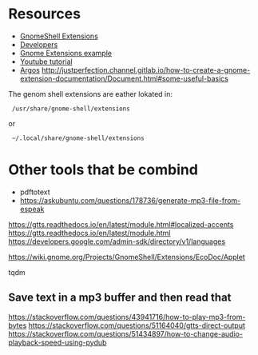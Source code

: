 # Resources 
- [GnomeShell Extensions](https://wiki.gnome.org/Projects/GnomeShell/Extensions)
- [Developers](https://gjs.guide/extensions/development/creating.html#gnome-extensions-tool)
- [Gnome Extensions example](https://gitlab.com/justperfection.channel/how-to-create-a-gnome-shell-extension/-/blob/master/example@example.com/extension.js)
- [Youtube tutorial](https://www.youtube.com/watch?v=iMyR5lJf7dU)
- [Argos](https://github.com/p-e-w/argos)
http://justperfection.channel.gitlab.io/how-to-create-a-gnome-extension-documentation/Document.html#some-useful-basics

The genom shell extensions are eather lokated in:
```
 /usr/share/gnome-shell/extensions
```
or
```
 ~/.local/share/gnome-shell/extensions
```

# Other tools that be combind
- pdftotext
- https://askubuntu.com/questions/178736/generate-mp3-file-from-espeak


https://gtts.readthedocs.io/en/latest/module.html#localized-accents
https://gtts.readthedocs.io/en/latest/module.html
https://developers.google.com/admin-sdk/directory/v1/languages

https://wiki.gnome.org/Projects/GnomeShell/Extensions/EcoDoc/Applet

tqdm

## Save text in a mp3 buffer and then read that
https://stackoverflow.com/questions/43941716/how-to-play-mp3-from-bytes
https://stackoverflow.com/questions/51164040/gtts-direct-output
https://stackoverflow.com/questions/51434897/how-to-change-audio-playback-speed-using-pydub
